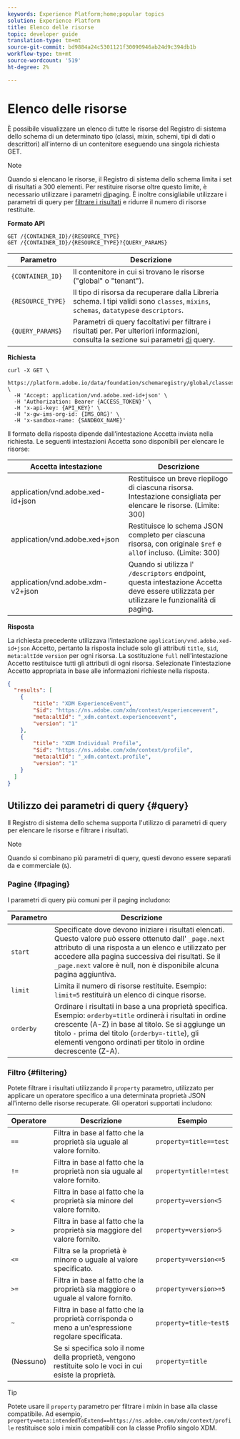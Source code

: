 ```yaml
---
keywords: Experience Platform;home;popular topics
solution: Experience Platform
title: Elenco delle risorse
topic: developer guide
translation-type: tm+mt
source-git-commit: bd9884a24c5301121f30090946ab24d9c394db1b
workflow-type: tm+mt
source-wordcount: '519'
ht-degree: 2%

---
```



# Elenco delle risorse

È possibile visualizzare un elenco di tutte le risorse del Registro di sistema dello schema di un determinato tipo (classi, mixin, schemi, tipi di dati o descrittori) all&#39;interno di un contenitore eseguendo una singola richiesta GET.

>[!NOTE]
>
>Quando si elencano le risorse, il Registro di sistema dello schema limita i set di risultati a 300 elementi. Per restituire risorse oltre questo limite, è necessario utilizzare i parametri [di](#paging)paging. È inoltre consigliabile utilizzare i parametri di query per [filtrare i risultati](#filtering) e ridurre il numero di risorse restituite.

**Formato API**

```http
GET /{CONTAINER_ID}/{RESOURCE_TYPE}
GET /{CONTAINER_ID}/{RESOURCE_TYPE}?{QUERY_PARAMS}
```

| Parametro | Descrizione |
| --- | --- |
| `{CONTAINER_ID}` | Il contenitore in cui si trovano le risorse (&quot;global&quot; o &quot;tenant&quot;). |
| `{RESOURCE_TYPE}` | Il tipo di risorsa da recuperare dalla Libreria schema. I tipi validi sono `classes`, `mixins`, `schemas`, `datatypes`e `descriptors`. |
| `{QUERY_PARAMS`} | Parametri di query facoltativi per filtrare i risultati per. Per ulteriori informazioni, consulta la sezione sui parametri [di](#query) query. |

**Richiesta**

```SHELL
curl -X GET \
  https://platform.adobe.io/data/foundation/schemaregistry/global/classes&limit=2 \
  -H 'Accept: application/vnd.adobe.xed-id+json' \
  -H 'Authorization: Bearer {ACCESS_TOKEN}' \
  -H 'x-api-key: {API_KEY}' \
  -H 'x-gw-ims-org-id: {IMS_ORG}' \
  -H 'x-sandbox-name: {SANDBOX_NAME}'
```

Il formato della risposta dipende dall’intestazione Accetta inviata nella richiesta. Le seguenti intestazioni Accetta sono disponibili per elencare le risorse:

| Accetta intestazione | Descrizione |
| ------- | ------------ |
| application/vnd.adobe.xed-id+json | Restituisce un breve riepilogo di ciascuna risorsa. Intestazione consigliata per elencare le risorse. (Limite: 300) |
| application/vnd.adobe.xed+json | Restituisce lo schema JSON completo per ciascuna risorsa, con originale `$ref` e `allOf` incluso. (Limite: 300) |
| application/vnd.adobe.xdm-v2+json | Quando si utilizza l&#39; `/descriptors` endpoint, questa intestazione Accetta deve essere utilizzata per utilizzare le funzionalità di paging. |

**Risposta**

La richiesta precedente utilizzava l’intestazione `application/vnd.adobe.xed-id+json` Accetto, pertanto la risposta include solo gli attributi `title`, `$id`, `meta:altId`e `version` per ogni risorsa. La sostituzione `full` nell&#39;intestazione Accetto restituisce tutti gli attributi di ogni risorsa. Selezionate l’intestazione Accetto appropriata in base alle informazioni richieste nella risposta.

```JSON
{
  "results": [
    {
        "title": "XDM ExperienceEvent",
        "$id": "https://ns.adobe.com/xdm/context/experienceevent",
        "meta:altId": "_xdm.context.experienceevent",
        "version": "1"
    },
    {
        "title": "XDM Individual Profile",
        "$id": "https://ns.adobe.com/xdm/context/profile",
        "meta:altId": "_xdm.context.profile",
        "version": "1"
    }
  ]
}
```

## Utilizzo dei parametri di query {#query}

Il Registro di sistema dello schema supporta l&#39;utilizzo di parametri di query per elencare le risorse e filtrare i risultati.

>[!NOTE]
>
>Quando si combinano più parametri di query, questi devono essere separati da e commerciale (`&`).

### Pagine {#paging}

I parametri di query più comuni per il paging includono:

| Parametro | Descrizione |
| --- | --- |
| `start` | Specificate dove devono iniziare i risultati elencati. Questo valore può essere ottenuto dall&#39; `_page.next` attributo di una risposta a un elenco e utilizzato per accedere alla pagina successiva dei risultati. Se il `_page.next` valore è null, non è disponibile alcuna pagina aggiuntiva. |
| `limit` | Limita il numero di risorse restituite. Esempio: `limit=5` restituirà un elenco di cinque risorse. |
| `orderby` | Ordinare i risultati in base a una proprietà specifica. Esempio: `orderby=title` ordinerà i risultati in ordine crescente (A-Z) in base al titolo. Se si aggiunge un titolo `-` prima del titolo (`orderby=-title`), gli elementi vengono ordinati per titolo in ordine decrescente (Z-A). |

### Filtro {#filtering}

Potete filtrare i risultati utilizzando il `property` parametro, utilizzato per applicare un operatore specifico a una determinata proprietà JSON all&#39;interno delle risorse recuperate. Gli operatori supportati includono:

| Operatore | Descrizione | Esempio |
| --- | --- | --- |
| `==` | Filtra in base al fatto che la proprietà sia uguale al valore fornito. | `property=title==test` |
| `!=` | Filtra in base al fatto che la proprietà non sia uguale al valore fornito. | `property=title!=test` |
| `<` | Filtra in base al fatto che la proprietà sia minore del valore fornito. | `property=version<5` |
| `>` | Filtra in base al fatto che la proprietà sia maggiore del valore fornito. | `property=version>5` |
| `<=` | Filtra se la proprietà è minore o uguale al valore specificato. | `property=version<=5` |
| `>=` | Filtra in base al fatto che la proprietà sia maggiore o uguale al valore fornito. | `property=version>=5` |
| `~` | Filtra in base al fatto che la proprietà corrisponda o meno a un&#39;espressione regolare specificata. | `property=title~test$` |
| (Nessuno) | Se si specifica solo il nome della proprietà, vengono restituite solo le voci in cui esiste la proprietà. | `property=title` |

>[!TIP]
>
>Potete usare il `property` parametro per filtrare i mixin in base alla classe compatibile. Ad esempio, `property=meta:intendedToExtend==https://ns.adobe.com/xdm/context/profile` restituisce solo i mixin compatibili con la classe Profilo singolo XDM.
